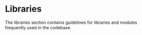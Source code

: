 # Libraries

The libraries section contains guidelines for libraries and modules frequently used in the codebase.
